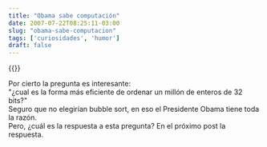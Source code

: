 ```yaml
---
title: "Obama sabe computación"
date: 2007-07-22T08:25:11-03:00
slug: "obama-sabe-computacion"
tags: ['curiosidades', 'humor']
draft: false
---
```


{{<youtube k4RRi_ntQc8>}}

Por cierto la pregunta es interesante:\
"¿cual es la forma más eficiente de ordenar un millón de enteros de 32
bits?"\
Seguro que no elegirían bubble sort, en eso el Presidente Obama tiene
toda la razón.\
Pero, ¿cuál es la respuesta a esta pregunta? En el próximo post la
respuesta.

